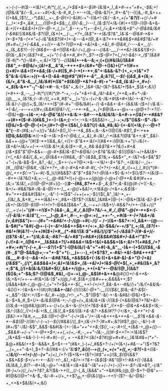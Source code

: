 +:-*(_-(_--#(*_$--+!&)+!_#(*(_((_+_/+$&+&+-$(#-(&!&*_)_&+#-++"+#+_-$&;+!(@&/&"&(_--$_++-+#(+&;-&-#_#_(-+--+(&_-@&-&?(+_#+-&"(--(()&_-#_&+++((+&&_($?_/__-*_)_$&)__+-_$-@_(+)-&(#(-+"-((&+!-*(&(_--_&+_+*_(+"__&?((__-+(/-/+#(__)+:+$+_&#_)___((@+$+$&;_(_@(-&;_)---)_(&:$?(+_/&-(#(++!(@-/(@-&+&_-&:+)(++&&$+)+((*-@-+_(_)+"_$--+;+*_(+*_--$+)_/+;&*+!&!&*$"-/-@&#&/&#(-&#&!(/&#&/&-$?(@_(&*(*__(-__+?+_(&$"+-+(&/$?&"_)&:&--@&#-*&+(*-$+?&$-(+*$"+(-/&"&&$?(#+)+-&---&*(@_&+:&?+++*&#&$+#&#$?&/+#(#+#+/_)+(-&&&_++((+--&?+?(@+*&-+&(*&-_+&)_#-@&#_/----&+__((-+_(&_&$$?($_--)(-(#&$+--&+!(@&*&/-/+)_@-+--(/&&-___(-+*&)-)&&&!($+)-@(&-_&(+;(*_&$?+#__+(+"(-(-&*+#_#+?-_$?-+($-@+?+(_/+!-&&!-+_/$"(&&#($-#(*-*()-/&#-_+;&)+?$"(_-*-((*&__)&(+-+&--&;+;(+()(#&(&(_/(&&#($&"_+-$_@&/+;(_&!+$__&"&;-*+++$+/&#+*_@-+()&)+$(/$"+!(#++()+#_)+:&&+!(*+&&;(&-/+#_(($_#-)-*(+-*+;&"+:&&&-&?-)+_+;+)&"+?$"&:&-(/&_+:+)(_+-&+()_-&&-#_@_#$"(#(*+-&"__&;&?((_--$(-_((_&$_&+(&;+(&/+_&"&-&__/_)&/&#(*((&"+$(&(@-*&?+&-#_(-*+"+-&$_(&:&)-+_#+(-+_$(*&-&*+"-$_($"-&(-+#__--&;+$&"+_&:(+_)&#-(&/-(&?-$&_&)+!_$&*_$(*&_+;&)()(_+#++-$_--__)-#(*(/(#(*(#-*-+_--(+"+&+!-&_/&!-&&+_(++&;+#+*-/&-(@___+_(&?&;(--#-/((_++#_#$"+__)+"((+-(*+/-&-/&:+#(&+#+)&(_-+-&?+/-(&:&)-/-@((+;_$_(&!+++($"(#-#+"-@&/&#(+-/(*-&+&&+-&+-(&&*_)&-($+(-/&:&:-*(-&/_-+--++)(#+;(&&#(@&!-/(_--+*-*&__+_(+$_@(&_+_+-@+-+-_@_@+?_-+?(*(*_--@&)+__@-+_)&-+;+&-@&"&)(++_&:&:+-&#---+&/&)&!&:-&+#-+_+()&(+-+#&_&?-+(#+*($-#-)(#&$_)+$-)-$(&+;(__-+!+;-+&:+$&$&)+_-__)-_+;__+/$"()&$--$"-/&-(@&/+$-@-@-(+(+;(#+?-@+:($&(_(-&$?(/(-&&_#&;&)-(+-&!(*+!&;(*---@+?&"(__--#-*(#&;+/_-+)()+"&&(+_$()_)(-+-+&_$&*+;&-_-_&+((@()&-_#$?_$+:+___++(@&;&&(@&:+__/(_-*&-+(&:+$+(-@&;(_+_&)_#-/&!_/-*(&&?(@&"&++;&"_$&)_-&_&_++_-(@+"(#($-*+!(&&_&/_+((+-$"&*+:&(+)_(_#&*+:(@_(&:+*+"(/-/_&($+$-(&+&!+)&/++(-+-+!((&:&!+;&;_&($+:-#_+_#&:&&$?&++?&/_)+#+&(/_&+$$"$"_@+_&*&_+--@-#+$&)&-$?+&_@&/-)_+$?&"&/&(-$(((@&!_-+/+&&(_$+(+!_+&)-&&)(_&_+:_@(&&++((#&&_-$"-)&$&_$?&;+-_&&$+"_+-(&?+&+$&"$?+"-(+/&-&$-$+_&?_-&/_-_$++-/+_+?_@+:+&--+!&!+-_$+"&?-_+(&!&(--_(+-(#__(@&!-@&#_-(&(*+?+_-#-)-#+&+#-#-#(_-(+?+)-*&(_#_/(++)_(_#()(*(#-@(_+++$(-+"(+-#(-_$_)(/(#&&$?-_&"$"+$&?+!-@(&++_$(-&:+!+$()_/$?-+(&($---#+*-)&?_&()+_&;+:--(__@-#&?+!_(+(-@+_++(@(@-(-@+(-@+*&:&#(#+++_(*&;+"&(&!_+()(@-@+*(#+)()--((___$--(#&_$?+*___+_$-_&;$?+;&-&_(@(#-/+$((-$&;-&+/+-_#_&&?&#-/&*-&-@_)++-)__+-_@(/+*&_&)+;+!&&_@-/+&+_+;&$(&-#+"+*+$&_&#($&!+;_-&"-)-*($$"-/++(++;-$(/($(_&"_)&!-*_+-_((&/_&_&+#__+++(&&(++:_#&+-($?$?-)(&&(_)&#&*(@-(+:-@&*($_)&-&)-$+?(&+!-(&((@-$(@_-+!+!+?-@&&($&&+"_&_--++/-/&$+!_/-#&*&?+/++-*()&_+/_((*(/__+:(+_(+"__(*(#--+!($+?-)&&-_&__#_/_&(@+?&/-+_#_/_@&"-@(*-*+$+:(_--_/(-&!&:+:&)$"(_---__)-@_&+:_#--_+-@+:+)__++-*-_+#(&-*-)+?&&+/&(+;&#($&"(+--_-(#+"-+&#&!+-_)-/(@-*+#($-/(/-/-)($&+-$&?+:+)_&&*--(@---&-$_#(*+"&#(_-@+-(-(_+-&!+)&&_++$&++/+:+_&)-$&_&/+-+/$"(_+;(&_($?(+-#&!+!_#(*&?(--/+_+)_#($+)+#__(*-#&!((&:$"+#&/(/(/$"+(-/&$&?-)(#-&+)(-(($?&-&!_+-*(/&;&:&;-#&?--&/+#$"(+_#&#+)_(&$&#($&#+)-&&$+!$"$?+(-/(+&:+_(@&*+__)&$&&+?(/+#&*&*&*+!&$+!&(+&&$&+(&+;&!+?(_+#&$_/+?+#+;+#(*(-(-+_&---$?_/(+$"(-(@&(&/(-&"+"+#(-&_&"__-)&+-(+$()_)($&_-&(#-_$"_@-$&$_@+;_-+"+-$"+*(-__(+---)_+(*$?$?_+-#&!-*&!-$_#&++*$"(&___#-$-_(_--&&-*(_+*--&#&?&*&*_+&*&$&$+(-)&:((+&+&_#_-&)-*_&+"()-)+&_)(/&$$"-_(/(*_&&$&&+)+;&)+!&!&$+_(&-+&)+)+!&$-@(*+$(_+_+#&((&+_&?+;$"&_(/(+&(&:&/()&#+$(/_&&++/(@+_++(+&"+--@&!(@_)(&&?($()&;+"-$&;$?-((@&$_#&)_-()+-+)_@-_&$(#+&++&__@_#()()+(-&+*_&-(&;+&+/++-+-#(&+)&-_)$"+)(@_/-#_$(&+;(/&#+++;&&_&&++;$?(/&&&*&#-/_@-@-/_(+"+?+$_&+*-$(__++!-(+/+?_$&-_&+--#&/_/_)+"_/&/(+&_&!&--&()()+:-)&+&$+$+)(#_)(#($($__&&+-(&(__-()((((&(-@+"-__(()($&!_$_)&;_-&?-&_$(-+:_&$"-(&!+:+/($+-&/_#-+(@_/+!-_+*-_$"(@$"-&(-+-&-&#&(-@&)+$+-&:-$+&_#_$+(_/+-&/&$(@&-+;-/-@+(+_&)&)&+(&-)((&$-_(+&&(@&?+?&!+*&!-(((&;&-+*(@_#&)_@(#(++-(/+(+;&+-&-*((+)_(+?&$-&&"_/(*+$-_-@&+&+_&&$+!&;-(&/-)(&(/_/(+(+&:+!&_(_(&((_&+$&!((&:+&_-&?-+&_&(_#$?$?-)+/&$+$_-&++"+)-&($&)-*+?&#_+___$&:(@+!-@+"-(-/+(&*+"_/+*-(&*+&++_+&_+*+&--__$?&+&&-&-*--&$(@-)((_#_/-/-)-_+)_--$(/(#&&(/((_$+;(&-/+?-)_#+#+;&?(#$?_@(-_-&!-)-#(#+/$"-/&)-&$"_&&$-&&#(&-(+:-)&*+"+_+"++&;($(/_-+;-#+!(_+(&&-+_@+(()--_$_&&#-+(-+"-+-@_++$+;++(_+)+_-#_-_++"-(&;-_(((#-$+_+?+:+!&)&*$?_/&+&$-+&&-)-)-+(*-#+#(--$(/_++-+$_&$?+:(&(+$?_#(@+#+#+;_)&!&#&*+_(*+"-&_@+#&&(++$--&&&*_$+$+-+"(#&+_)-)+/_#&$+?-/+/+(&+_)+#&--_+"($+?&?__(+_++"-&+)_$+*$?-$&((#_&+:(/+"&!__$?_&(/(--+()_(+_+(+"+((_+;-$$?($__+&+((&-+_)__&/(/--+!+)-)(--)+"__+)+)_(+?-*($+!&++($?+)_#$"++(/(&_$(@(&&?+$&*&$-$+/++-+--&)(-+!-_&)_+&)+:+?&+-(&$($-#&"(@+!-#&*((-)&&&(&)&&_)_$(_$?-$-#___+_)&;-@+"-*&!&_+:(&+&&"-(&"++($-)+)-)()+$+*-*$?-/&*&?_-(/&"(#-)+/+)(/_/+/+?$?__&?($&-++((__(/-(_&_(&&&"+"-*&#(#&;(@_@-$+?-@&"+--#(@&((@+"+&-$_-&/-#-+(/+_++$?_$_@_(+$-@(&(/_@+-_++!(_-($?--&/-@&(-+_++&+$&(&(+_+;_&()
